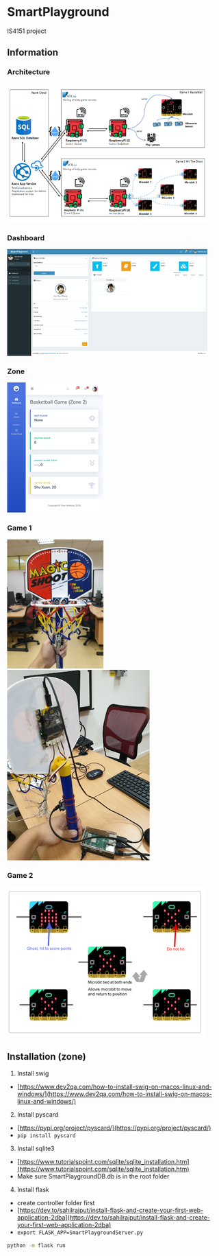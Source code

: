 # SmartPlayground
IS4151 project

## Information
### Architecture
![architecture](https://github.com/weihan1394/SmartPlayground/blob/master/docs/architecture.png)

### Dashboard
![dashboard](https://github.com/weihan1394/SmartPlayground/blob/master/docs/dashboard.png)

### Zone 
![zone](https://github.com/weihan1394/SmartPlayground/blob/master/docs/zone.png)

### Game 1 
![game1-fv](https://github.com/weihan1394/SmartPlayground/blob/master/docs/game1-fv.png)
![game1-setup](https://github.com/weihan1394/SmartPlayground/blob/master/docs/game1-setup.png)

### Game 2
![game2](https://github.com/weihan1394/SmartPlayground/blob/master/docs/game2.png)
 

## Installation (zone)
1. Install swig
- [https://www.dev2qa.com/how-to-install-swig-on-macos-linux-and-windows/](https://www.dev2qa.com/how-to-install-swig-on-macos-linux-and-windows/)

2. Install pyscard
- [https://pypi.org/project/pyscard/](https://pypi.org/project/pyscard/)
- `pip install pyscard`

3. Install sqlite3
- [https://www.tutorialspoint.com/sqlite/sqlite_installation.htm](https://www.tutorialspoint.com/sqlite/sqlite_installation.htm)
- Make sure SmartPlaygroundDB.db is in the root folder

4. Install flask
- create controller folder first
- [https://dev.to/sahilrajput/install-flask-and-create-your-first-web-application-2dba](https://dev.to/sahilrajput/install-flask-and-create-your-first-web-application-2dba)
- `export FLASK_APP=SmartPlaygroundServer.py`
``` sh
python -m flask run
```